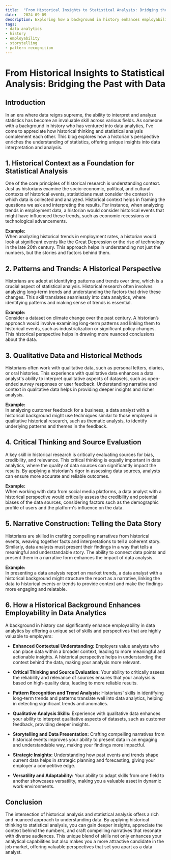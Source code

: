 ```yaml
---
title:  "From Historical Insights to Statistical Analysis: Bridging the Past with Data"
date:   2024-09-09
description: Exploring how a background in history enhances employability and insights in data analytics.
tags: 
- data analytics
- history
- employability
- storytelling
- pattern recognition  
---
```

<!-- Google tag (gtag.js) -->
<script async src="https://www.googletagmanager.com/gtag/js?id=G-7WZFJ98W4K"></script>
<script>
  window.dataLayer = window.dataLayer || [];
  function gtag(){dataLayer.push(arguments);}
  gtag('js', new Date());

  gtag('config', 'G-7WZFJ98W4K');
</script>

# From Historical Insights to Statistical Analysis: Bridging the Past with Data

## Introduction

In an era where data reigns supreme, the ability to interpret and analyze statistics has become an invaluable skill across various fields. As someone with a background in history who has ventured into data analytics, I’ve come to appreciate how historical thinking and statistical analysis complement each other. This blog explores how a historian's perspective enriches the understanding of statistics, offering unique insights into data interpretation and analysis.

## 1. Historical Context as a Foundation for Statistical Analysis

One of the core principles of historical research is understanding context. Just as historians examine the socio-economic, political, and cultural contexts of historical events, statisticians must consider the context in which data is collected and analyzed. Historical context helps in framing the questions we ask and interpreting the results. For instance, when analyzing trends in employment data, a historian would consider historical events that might have influenced these trends, such as economic recessions or technological advancements.

**Example:**  
When analyzing historical trends in employment rates, a historian would look at significant events like the Great Depression or the rise of technology in the late 20th century. This approach helps in understanding not just the numbers, but the stories and factors behind them.

## 2. Patterns and Trends: A Historical Perspective

Historians are adept at identifying patterns and trends over time, which is a crucial aspect of statistical analysis. Historical research often involves analyzing long-term trends and understanding the factors that drive these changes. This skill translates seamlessly into data analytics, where identifying patterns and making sense of trends is essential.

**Example:**  
Consider a dataset on climate change over the past century. A historian’s approach would involve examining long-term patterns and linking them to historical events, such as industrialization or significant policy changes. This historical perspective helps in drawing more nuanced conclusions about the data.

## 3. Qualitative Data and Historical Methods

Historians often work with qualitative data, such as personal letters, diaries, or oral histories. This experience with qualitative data enhances a data analyst's ability to interpret qualitative aspects of datasets, such as open-ended survey responses or user feedback. Understanding narrative and context in qualitative data helps in providing deeper insights and richer analysis.

**Example:**  
In analyzing customer feedback for a business, a data analyst with a historical background might use techniques similar to those employed in qualitative historical research, such as thematic analysis, to identify underlying patterns and themes in the feedback.

## 4. Critical Thinking and Source Evaluation

A key skill in historical research is critically evaluating sources for bias, credibility, and relevance. This critical thinking is equally important in data analytics, where the quality of data sources can significantly impact the results. By applying a historian's rigor in assessing data sources, analysts can ensure more accurate and reliable outcomes.

**Example:**  
When working with data from social media platforms, a data analyst with a historical perspective would critically assess the credibility and potential biases of the data sources, considering factors such as the demographic profile of users and the platform's influence on the data.

## 5. Narrative Construction: Telling the Data Story

Historians are skilled in crafting compelling narratives from historical events, weaving together facts and interpretations to tell a coherent story. Similarly, data analysts must present their findings in a way that tells a meaningful and understandable story. The ability to connect data points and present them in a narrative form enhances the impact of data analysis.

**Example:**  
In presenting a data analysis report on market trends, a data analyst with a historical background might structure the report as a narrative, linking the data to historical events or trends to provide context and make the findings more engaging and relatable.

## 6. How a Historical Background Enhances Employability in Data Analytics

A background in history can significantly enhance employability in data analytics by offering a unique set of skills and perspectives that are highly valuable to employers:

- **Enhanced Contextual Understanding:** Employers value analysts who can place data within a broader context, leading to more meaningful and actionable insights. A historical perspective helps in understanding the context behind the data, making your analysis more relevant.

- **Critical Thinking and Source Evaluation:** Your ability to critically assess the reliability and relevance of sources ensures that your analysis is based on high-quality data, leading to more reliable results.

- **Pattern Recognition and Trend Analysis:** Historians' skills in identifying long-term trends and patterns translate well into data analytics, helping in detecting significant trends and anomalies.

- **Qualitative Analysis Skills:** Experience with qualitative data enhances your ability to interpret qualitative aspects of datasets, such as customer feedback, providing deeper insights.

- **Storytelling and Data Presentation:** Crafting compelling narratives from historical events improves your ability to present data in an engaging and understandable way, making your findings more impactful.

- **Strategic Insights:** Understanding how past events and trends shape current data helps in strategic planning and forecasting, giving your employer a competitive edge.

- **Versatility and Adaptability:** Your ability to adapt skills from one field to another showcases versatility, making you a valuable asset in dynamic work environments.

## Conclusion

The intersection of historical analysis and statistical analysis offers a rich and nuanced approach to understanding data. By applying historical thinking to statistical analysis, you can gain deeper insights, appreciate the context behind the numbers, and craft compelling narratives that resonate with diverse audiences. This unique blend of skills not only enhances your analytical capabilities but also makes you a more attractive candidate in the job market, offering valuable perspectives that set you apart as a data analyst.
